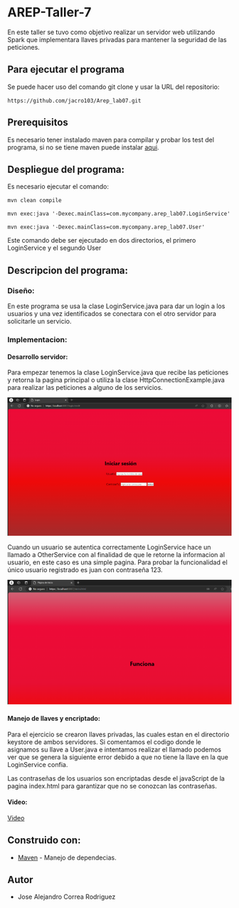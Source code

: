 # AREP-Taller-7

En este taller se tuvo como objetivo realizar un servidor web utilizando Spark que implementara llaves privadas para mantener la seguridad de las peticiones.

## Para ejecutar el programa

Se puede hacer uso del comando git clone y usar la URL del repositorio:
```
https://github.com/jacro103/Arep_lab07.git
```

## Prerequisitos

Es necesario tener instalado maven para compilar y probar los test del programa, si no se tiene maven puede instalar [aqui](https://maven.apache.org/install.html).

## Despliegue del programa:

Es necesario ejecutar el comando:

```
mvn clean compile
```

```
mvn exec:java '-Dexec.mainClass=com.mycompany.arep_lab07.LoginService'
```
```
mvn exec:java '-Dexec.mainClass=com.mycompany.arep_lab07.User'
```

Este comando debe ser ejecutado en dos directorios, el primero LoginService y el segundo User


## Descripcion del programa:

### Diseño:

En este programa se usa la clase LoginService.java para dar un login a los usuarios y una vez identificados se conectara con el otro servidor para solicitarle un servicio.

### Implementacion:

#### Desarrollo servidor:

Para empezar tenemos la clase LoginService.java que recibe las peticiones y retorna la pagina principal o utiliza la clase HttpConnectionExample.java para realizar las peticiones a alguno de los servicios.<br>

![](./Images/Login.png)<br>

Cuando un usuario se autentica correctamente LoginService hace un llamado a OtherService con al finalidad de que le retorne la informacion al usuario, en este caso es una simple pagina. Para probar la funcionalidad el único usuario registrado es juan con contraseña 123.<br>

![](./Images/funciona.png)<br>



#### Manejo de llaves y encriptado:

Para el ejercicio se crearon llaves privadas, las cuales estan en el directorio keystore de ambos servidores. Si comentamos el codigo donde le asignamos su llave a User.java e intentamos realizar el llamado podemos ver que se genera la siguiente error debido a que no tiene la llave en la que LoginService confia.

Las contraseñas de los usuarios son encriptadas desde el javaScript de la pagina index.html para garantizar que no se conozcan las contraseñas.


#### Video: 
[Video](https://pruebacorreoescuelaingeduco-my.sharepoint.com/:v:/g/personal/jose_correa-r_mail_escuelaing_edu_co/EUrC3QY9EplOrHUqyfMsFb0BzQSgr_WBSt8TH2rQSzx32w?e=ZhySgy&nav=eyJyZWZlcnJhbEluZm8iOnsicmVmZXJyYWxBcHAiOiJTdHJlYW1XZWJBcHAiLCJyZWZlcnJhbFZpZXciOiJTaGFyZURpYWxvZy1MaW5rIiwicmVmZXJyYWxBcHBQbGF0Zm9ybSI6IldlYiIsInJlZmVycmFsTW9kZSI6InZpZXcifX0%3D)

## Construido con:

* [Maven](https://maven.apache.org/) - Manejo de dependecias.

## Autor

* Jose Alejandro Correa Rodriguez